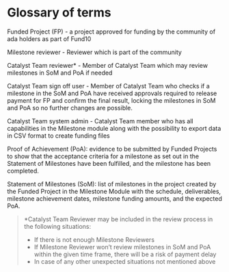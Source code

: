 # **Glossary of terms**
Funded Project (FP) - a project approved for funding by the community of ada holders as part of Fund10

Milestone reviewer - Reviewer which is part of the community 

Catalyst Team reviewer* - Member of Catalyst Team which may review milestones in SoM and PoA if needed

Catalyst Team sign off user - Member of Catalyst Team who checks if a milestone in the SoM and PoA have received approvals required to release payment for FP and confirm the final result, locking the milestones in SoM and PoA so no further changes are possible.

Catalyst Team system admin - Catalyst Team member who has all capabilities in the Milestone module along with the possibility to export data in CSV format to create funding files

Proof of Achievement (PoA): evidence to be submitted by Funded Projects to show that the acceptance criteria for a milestone as set out in the Statement of Milestones have been fulfilled, and the milestone has been completed.

Statement of Milestones (SoM): list of milestones in the project created by the Funded Project in the Milestone Module with the schedule, deliverables, milestone achievement dates, milestone funding amounts, and the expected PoA. 

>*Catalyst Team Reviewer may be included in the review process in the following situations:
>- If there is not enough Milestone Reviewers
>- If Milestone Reviewer won’t review milestones in SoM and PoA within the given time frame, there will be a risk of payment delay
>- In case of  any other unexpected situations not mentioned above
